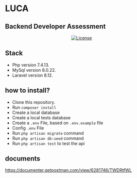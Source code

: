  # LUCA
 ## Backend Developer Assessment
 
<p align="center">
<a href="https://packagist.org/packages/laravel/framework"><img src="https://img.shields.io/packagist/l/laravel/framework" alt="License"></a>
</p>

## Stack 

- Php version 7.4.13.
- MySql version 8.0.22.
- Laravel version 8.12.

## how to install?

- Clone this repository.
- Run  <code>composer install</code>
- Create a local database
- Create a local tests database
- Create a <code>.env</code> File, based on <code>.env.example</code> file
- Config <code>.env</code> File
- Run <code>php artisan migrate</code> command
- Run <code>php artisan db:seed</code> command
- Run <code>php artisan test</code> to test the api

## documents

https://documenter.getpostman.com/view/6281746/TWDRtfWL


